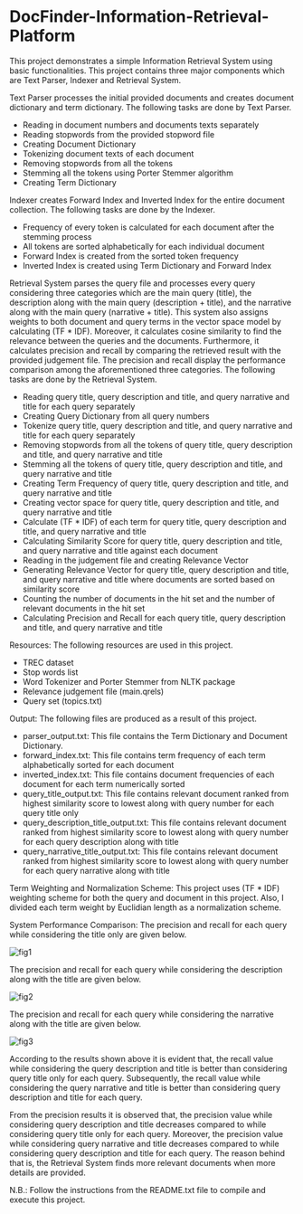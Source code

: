 # DocFinder-Information-Retrieval-Platform
This project demonstrates a simple Information Retrieval System using basic functionalities. This project contains three major components which are Text Parser, Indexer and Retrieval System.

Text Parser processes the initial provided documents and creates document dictionary and term dictionary. The following tasks are done by Text Parser.
* Reading in document numbers and documents texts separately
* Reading stopwords from the provided stopword file
* Creating Document Dictionary
* Tokenizing document texts of each document
* Removing stopwords from all the tokens
* Stemming all the tokens using Porter Stemmer algorithm
* Creating Term Dictionary

Indexer creates Forward Index and Inverted Index for the entire document collection. The following tasks are done by the Indexer.
* Frequency of every token is calculated for each document after the stemming process
* All tokens are sorted alphabetically for each individual document
* Forward Index is created from the sorted token frequency
* Inverted Index is created using Term Dictionary and Forward Index

Retrieval System parses the query file and processes every query considering three categories which are the main query (title), the description along with the main query (description + title), and the narrative along with the main query (narrative + title). This system also assigns weights to both document and query terms in the vector space model by calculating (TF * IDF). Moreover, it calculates cosine similarity to find the relevance between the queries and the documents. Furthermore, it calculates precision and recall by comparing the retrieved result with the provided judgement file. The precision and recall display the performance comparison among the aforementioned three categories. The following tasks are done by the Retrieval System.
* Reading query title, query description and title, and query narrative and title for each query separately
* Creating Query Dictionary from all query numbers
* Tokenize query title, query description and title, and query narrative and title for each query separately
* Removing stopwords from all the tokens of query title, query description and title, and query narrative and title
* Stemming all the tokens of query title, query description and title, and query narrative and title
* Creating Term Frequency of query title, query description and title, and query narrative and title
* Creating vector space for query title, query description and title, and query narrative and title
* Calculate (TF * IDF) of each term for query title, query description and title, and query narrative and title
* Calculating Similarity Score for query title, query description and title, and query narrative and title against each document
* Reading in the judgement file and creating Relevance Vector
* Generating Relevance Vector for query title, query description and title, and query narrative and title where documents are sorted based on similarity score
* Counting the number of documents in the hit set and the number of relevant documents in the hit set
* Calculating Precision and Recall for each query title, query description and title, and query narrative and title

Resources: The following resources are used in this project.
* TREC dataset
* Stop words list
* Word Tokenizer and Porter Stemmer from NLTK package
* Relevance judgement file (main.qrels)
* Query set (topics.txt)

Output: The following files are produced as a result of this project.
* parser_output.txt: This file contains the Term Dictionary and Document Dictionary.
* forward_index.txt: This file contains term frequency of each term alphabetically sorted for each document
* inverted_index.txt: This file contains document frequencies of each document for each term numerically sorted
* query_title_output.txt: This file contains relevant document ranked from highest similarity score to lowest along with query number for each query title only
* query_description_title_output.txt: This file contains relevant document ranked from highest similarity score to lowest along with query number for each query description along with title
* query_narrative_title_output.txt: This file contains relevant document ranked from highest similarity score to lowest along with query number for each query narrative along with title

Term Weighting and Normalization Scheme: This project uses (TF * IDF) weighting scheme for both the query and document in this project. Also, I divided each term weight by Euclidian length as a normalization scheme.

System Performance Comparison: The precision and recall for each query while considering the title only are given below.

![fig1](https://user-images.githubusercontent.com/3108754/148436667-47796edc-f7d6-43a2-94b9-106e24f11bfb.JPG)

The precision and recall for each query while considering the description along with the title are given below.

![fig2](https://user-images.githubusercontent.com/3108754/148436721-eeb8ab25-3bf0-4882-88a2-9d900e830879.JPG)

The precision and recall for each query while considering the narrative along with the title are given below.

![fig3](https://user-images.githubusercontent.com/3108754/148436780-899087f0-54eb-41d9-b460-eb6185ae9d61.JPG)

According to the results shown above it is evident that, the recall value while considering the query description and title is better than considering query title only for each query. Subsequently, the recall value while considering the query narrative and title is better than considering query description and title for each query.

From the precision results it is observed that, the precision value while considering query description and title decreases compared to while considering query title only for each query. Moreover, the precision value while considering query narrative and title decreases compared to while considering query description and title for each query. The reason behind that is, the Retrieval System finds more relevant documents when more details are provided.

N.B.: Follow the instructions from the README.txt file to compile and execute this project.
